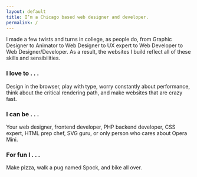 ```yaml
---
layout: default
title: I’m a Chicago based web designer and developer.
permalink: /
---
```


I made a few twists and turns in college, as people do, from Graphic Designer to Animator to Web Designer to UX expert to Web Developer to Web Designer/Developer. As a result, the websites I build reflect all of these skills and sensibilities.

### I love to . . .
Design in the browser, play with type, worry constantly about performance, think about the critical rendering path, and make websites that are crazy fast.

### I can be . . .
Your web designer, frontend developer, PHP backend developer, CSS expert, HTML prep chef, SVG guru, or only person who cares about Opera Mini.

### For fun I . . .
Make pizza, walk a pug named Spock, and bike all over.
